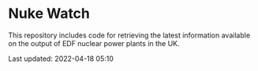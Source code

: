 # Nuke Watch

This repository includes code for retrieving the latest information available on the output of EDF nuclear power plants in the UK.

Last updated: 2022-04-18 05:10